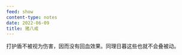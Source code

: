 ```yaml
---
feed: show
content-type: notes
date: 2022-06-09
title: 猪八戒
---
```

打护盾不被视为伤害，因而没有回血效果。同理日暮这些也就不会叠被动。
